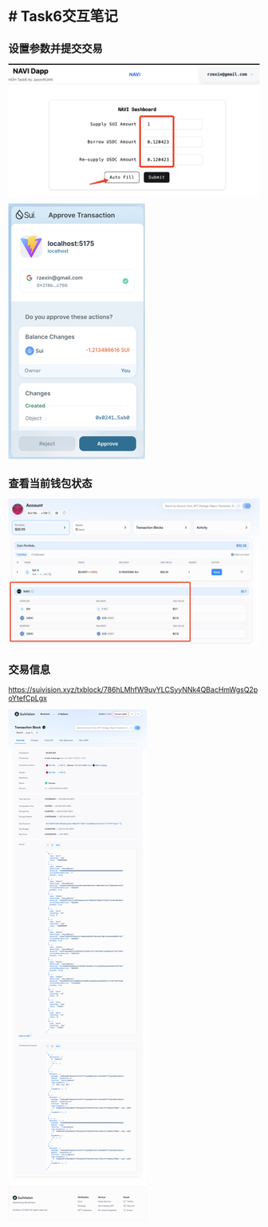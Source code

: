 # # Task6交互笔记

## 设置参数并提交交易

![Clipboard_Screenshot_1733326023](images/Clipboard_Screenshot_1733326023.png)

<img src="images/Clipboard_Screenshot_1733326068.png" alt="Clipboard_Screenshot_1733326068" style="zoom:50%;" />

## 查看当前钱包状态

![Clipboard_Screenshot_1733326737](images/Clipboard_Screenshot_1733326737.png)

## 交易信息

https://suivision.xyz/txblock/786hLMhfW9uvYLCSyyNNk4QBacHmWgsQ2poYtefCpLgx

![Clipboard_Screenshot_1733326908](images/Clipboard_Screenshot_1733326908.png)